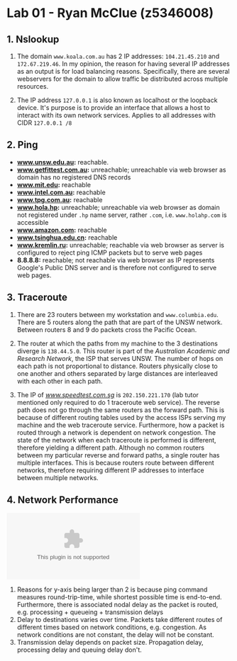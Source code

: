 # Lab 01 - Ryan McClue (z5346008)

## 1. Nslookup

1. The domain `www.koala.com.au` has 2 IP addresses: `104.21.45.210` and `172.67.219.46`.
In my opinion, the reason for having several IP addresses as an output is for load balancing reasons. Specifically, there are several webservers for the domain to allow traffic be distributed across multiple resources.

2. The IP address `127.0.0.1` is also known as localhost or the loopback device.
It's purpose is to provide an interface that allows a host to interact with its own network services.
Applies to all addresses with CIDR `127.0.0.1 /8`

## 2. Ping

* **www.unsw.edu.au:** reachable.
* **www.getfittest.com.au:** unreachable; unreachable via web browser as domain has no registered DNS records
* **www.mit.edu:** reachable
* **www.intel.com.au:** reachable
* **www.tpg.com.au:** reachable
* **www.hola.hp:** unreachable; unreachable via web browser as domain not registered under `.hp` name server, rather `.com`, i.e. `www.holahp.com` is accessible
* **www.amazon.com:** reachable
* **www.tsinghua.edu.cn:** reachable
* **www.kremlin.ru:** unreachable; reachable via web browser as server is configured to reject ping ICMP packets but to serve web pages
* **8.8.8.8:** reachable; not reachable via web browser as IP represents Google's Public DNS server and is therefore not configured to serve web pages.

## 3. Traceroute

1. There are 23 routers between my workstation and `www.columbia.edu`. 
There are 5 routers along the path that are part of the UNSW network.
Between routers 8 and 9 do packets cross the Pacific Ocean. 

2. The router at which the paths from my machine to the 3 destinations diverge is `138.44.5.0`.
This router is part of the *Australian Academic and Research Network*, the ISP that serves UNSW.
The number of hops on each path is not proportional to distance.
Routers physically close to one another and others separated by large distances are interleaved with each other in each path.

3. The IP of *www.speedtest.com.sg* is `202.150.221.170` (lab tutor mentioned only required to do 1 traceroute web service).
The reverse path does not go through the same routers as the forward path.
This is because of different routing tables used by the access ISPs serving my machine and the web traceroute service.
Furthermore, how a packet is routed through a network is dependent on network congestion. 
The state of the network when each traceroute is performed is different, therefore yielding a different path.
Although no common routers between my particular reverse and forward paths, a single router has multiple interfaces.
This is because routers route between different networks, therefore requiring different IP addresses to interface between multiple networks.

## 4. Network Performance

![](q3.eps)

1. Reasons for y-axis being larger than 2 is because ping command measures round-trip-time, while shortest possible time is end-to-end.
Furthermore, there is associated nodal delay as the packet is routed, e.g. processing + queueing + transmission delays
2. Delay to destinations varies over time. 
Packets take different routes of different times based on network conditions, e.g. congestion.
As network conditions are not constant, the delay will not be constant.
3. Transmission delay depends on packet size. Propagation delay, processing delay and queuing delay don't.
